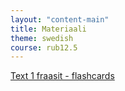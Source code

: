 ```yaml
---
layout: "content-main"
title: Materiaali
theme: swedish
course: rub12.5
---
```


[Text 1 fraasit - flashcards](https://quizlet.com/_33g3j2)

